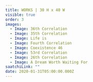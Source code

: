 ```yaml
---
title: WORKS | 30 H x 40 W
visible: true
order: 3
images:
  - Image: 36th Correlation
  - Image: 35th Correlation
  - Image: Life is
  - Image: Fourth Correlation
  - Image: Coexistence 46
  - Image: 53rd Correlation
  - Image: 26th Correlation
  - Image: A Dream Worth Waiting For
saatchiLink: ""
date: 2020-01-31T05:00:00.000Z
---
```

